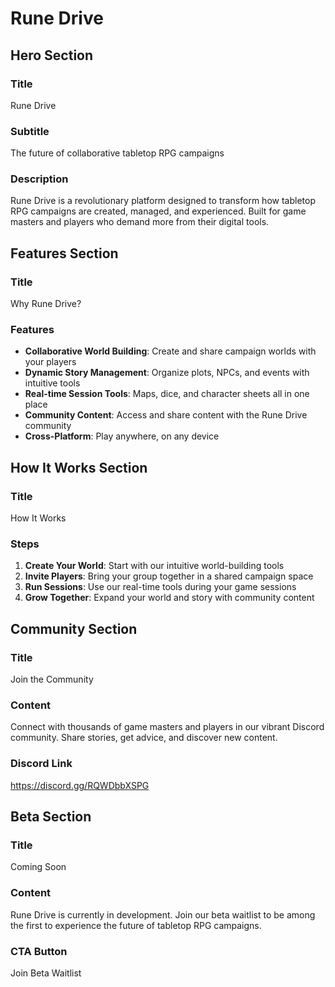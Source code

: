 # Rune Drive

## Hero Section
### Title
Rune Drive

### Subtitle
The future of collaborative tabletop RPG campaigns

### Description
Rune Drive is a revolutionary platform designed to transform how tabletop RPG campaigns are created, managed, and experienced. Built for game masters and players who demand more from their digital tools.

## Features Section
### Title
Why Rune Drive?

### Features
- **Collaborative World Building**: Create and share campaign worlds with your players
- **Dynamic Story Management**: Organize plots, NPCs, and events with intuitive tools
- **Real-time Session Tools**: Maps, dice, and character sheets all in one place
- **Community Content**: Access and share content with the Rune Drive community
- **Cross-Platform**: Play anywhere, on any device

## How It Works Section
### Title
How It Works

### Steps
1. **Create Your World**: Start with our intuitive world-building tools
2. **Invite Players**: Bring your group together in a shared campaign space
3. **Run Sessions**: Use our real-time tools during your game sessions
4. **Grow Together**: Expand your world and story with community content

## Community Section
### Title
Join the Community

### Content
Connect with thousands of game masters and players in our vibrant Discord community. Share stories, get advice, and discover new content.

### Discord Link
https://discord.gg/RQWDbbXSPG

## Beta Section
### Title
Coming Soon

### Content
Rune Drive is currently in development. Join our beta waitlist to be among the first to experience the future of tabletop RPG campaigns.

### CTA Button
Join Beta Waitlist 